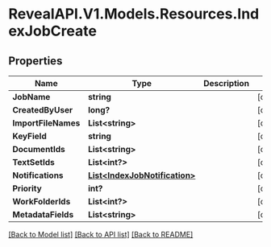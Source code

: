 # RevealAPI.V1.Models.Resources.IndexJobCreate
## Properties

Name | Type | Description | Notes
------------ | ------------- | ------------- | -------------
**JobName** | **string** |  | [optional] 
**CreatedByUser** | **long?** |  | [optional] 
**ImportFileNames** | **List&lt;string&gt;** |  | [optional] 
**KeyField** | **string** |  | [optional] 
**DocumentIds** | **List&lt;string&gt;** |  | [optional] 
**TextSetIds** | **List&lt;int?&gt;** |  | [optional] 
**Notifications** | [**List&lt;IndexJobNotification&gt;**](IndexJobNotification.md) |  | [optional] 
**Priority** | **int?** |  | [optional] 
**WorkFolderIds** | **List&lt;int?&gt;** |  | [optional] 
**MetadataFields** | **List&lt;string&gt;** |  | [optional] 

[[Back to Model list]](../README.md#documentation-for-models) [[Back to API list]](../README.md#documentation-for-api-endpoints) [[Back to README]](../README.md)

